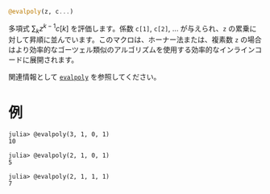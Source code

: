 ```julia
@evalpoly(z, c...)
```

多項式 $\sum_k z^{k-1} c[k]$ を評価します。係数 `c[1]`, `c[2]`, ... が与えられ、`z` の累乗に対して昇順に並んでいます。このマクロは、ホーナー法または、複素数 `z` の場合はより効率的なゴーツェル類似のアルゴリズムを使用する効率的なインラインコードに展開されます。

関連情報として [`evalpoly`](@ref) を参照してください。

# 例

```jldoctest
julia> @evalpoly(3, 1, 0, 1)
10

julia> @evalpoly(2, 1, 0, 1)
5

julia> @evalpoly(2, 1, 1, 1)
7
```
